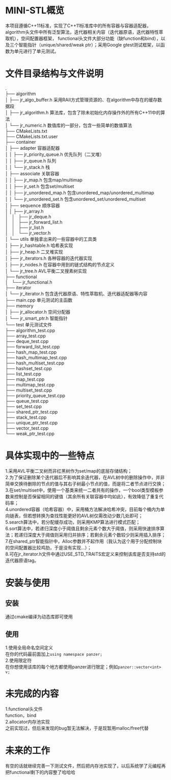 # MINI-STL概览  
本项目遵循C++11标准，实现了C++11标准库中的所有容器与容器适配器，algorithm头文件中所有泛型算法，迭代器相关内容（迭代器原语，迭代器特性萃取机），空间配置器框架，
functional头文件大部分功能（缺function和bind），以及三个智能指针（unique/shared/weak ptr）；采用Google gtest测试框架，以函数为单元进行了单元测试。
# 文件目录结构与文件说明  
.  
├── algorithm  
│   ├── jr_algo_buffer.h  采用RAII方式管理资源的、在algorithm中存在的缓存数据段       
│   ├── jr_algorithm.h  算法库，包含了除未初始化内存操作外的所有C++11中的算法  
│   └── jr_numeric.h  数值库的一部分，包含一些简单的数值算法  
├── CMakeLists.txt  
├── CMakeLists.txt.user  
├── container  
│   ├── adapter  容器适配器  
│   │   ├── jr_priority_queue.h  优先队列（二叉堆）    
│   │   ├── jr_queue.h  队列  
│   │   └── jr_stack.h  栈  
│   ├── associate  关联容器  
│   │   ├── jr_map.h  包含map/multimap  
│   │   ├── jr_set.h  包含set/multiset  
│   │   ├── jr_unordered_map.h  包含unordered_map/unordered_multimap  
│   │   └── jr_unordered_set.h  包含unordered_set/unordered_multiset  
│   ├── sequence  顺序容器  
│   │   ├── jr_array.h  
│   │   ├── jr_deque.h  
│   │   ├── jr_forward_list.h  
│   │   ├── jr_list.h  
│   │   └── jr_vector.h  
│   └── utils  单独拿出来的一些容器中的工具类  
│       ├── jr_hashtable.h  哈希表实现  
│       ├── jr_heap.h  二叉堆实现    
│       ├── jr_iterators.h  各种容器的迭代器实现  
│       ├── jr_nodes.h  在容器中用到的链式结构的节点定义  
│       └── jr_tree.h  AVL平衡二叉搜素树实现  
├── functional  
│   └── jr_functional.h  
├── iterator  
│   └── jr_iterator.h  包含迭代器原语、特性萃取机、迭代器适配器等内容  
├── main.cpp  单元测试的主函数  
├── memory  
│   ├── jr_allocator.h  空间分配器  
│   └── jr_smart_ptr.h  智能指针  
└── test  单元测试文件  
    ├── algorithm_test.cpp  
    ├── array_test.cpp  
    ├── deque_test.cpp  
    ├── forward_list_test.cpp  
    ├── hash_map_test.cpp  
    ├── hash_multimap_test.cpp  
    ├── hash_multiset_test.cpp  
    ├── hashset_test.cpp  
    ├── list_test.cpp  
    ├── map_test.cpp  
    ├── multimap_test.cpp  
    ├── multiset_test.cpp  
    ├── priority_queue_test.cpp  
    ├── queue_test.cpp  
    ├── set_test.cpp  
    ├── shared_ptr_test.cpp  
    ├── stack_test.cpp  
    ├── unique_ptr_test.cpp  
    ├── vector_test.cpp  
    └── weak_ptr_test.cpp  
# 具体实现中的一些特点  
1.采用AVL平衡二叉树而非红黑树作为set/map的底层存储结构；   
2.为了保证删除某个迭代器后不影响其余迭代器，在AVL树中的删除操作中，并非简单交换待删除的节点的值与其右子树最小节点的值，而是将二者节点进行交换；    
3.在set/multiset中，使用一个基类来统一二者共有的操作，一个bool类型模板参数来控制是否保留相同的键值（其余所有关联容器中均如此），有效降低了重复代码率；    
4.unordered容器（哈希容器）中，采用桶方法解决哈希冲突，目前每个桶内为单向链表，但若想转换为查找性能更好的AVL树仅需改动少数几处即可；  
5.search算法中，若分配缓存成功，则采用KMP算法进行模式匹配；    
6.sort算法中，若递归深度小于阈值且剩余元素个数大于阈值，则采用快速排序算法；若递归深度大于阈值则采用归并排序；若剩余元素个数较少则采用插入排序；    
7.在shared_ptr智能指针中，Alloc参数并不起作用（我认为这个用于分配控制块的空间配置器比较鸡肋，于是没有实现...）；    
8.可在jr_iterator.h文件中通过USE_STD_TRAITS宏定义来控制该库是否支持std的迭代器原语tag。    
# 安装与使用
## 安装
通过cmake编译为动态库即可使用
## 使用
1.使用全局命名空间定义  
在你的代码最前面加上```using namespace panzer;```  
2.使用限定符  
在你想使用该库的每个地方都使用panzer进行限定；例如```panzer::vector<int> v;```  
# 未完成的内容
1.functional头文件  
  function，bind  
2.allocator内存池实现  
  之前实现过，但后来发现的bug暂无法解决，于是现暂用malloc/free代替  
# 未来的工作  
有空的话就继续完善一下测试文件，然后把内存池实现了，以后系统学了元编程再把functional剩下的内容整了哈哈哈    
